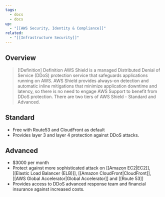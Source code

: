```yaml
---
tags:
  - docs
  - docs
up:
  - "[[AWS Security, Identity & Compliance]]"
related:
  - "[[Infrastructure Security]]"
---
```

## Overview


> [!Definition] Definition
> AWS Shield is a managed Distributed Denial of Service (DDoS) protection service that safeguards applications running on AWS. AWS Shield provides always-on detection and automatic inline mitigations that minimize application downtime and latency, so there is no need to engage AWS Support to benefit from DDoS protection. There are two tiers of AWS Shield - Standard and Advanced.

## Standard 

- Free with Route53 and CloudFront as default
- Provides layer 3 and layer 4 protection against DDoS attacks.

## Advanced

- $3000 per month
- Protect against more sophisticated attack on [[Amazon EC2|EC2]], [[Elastic Load Balancer (ELB)]], [[Amazon CloudFront|CloudFront]], [[AWS Global Accelerator|Global Accelerator]] and [[Route 53]]
- Provides access to DDoS advanced response team and financial insurance against increased costs.


